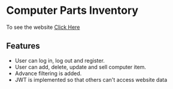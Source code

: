 # Computer Parts Inventory

To see the website [Click Here](https://redux-assignment-f3aa7.web.app/)

## Features

- User can log in, log out and register.
- User can add, delete, update and sell computer item.
- Advance filtering is added.
- JWT is implemented so that others can't access website data
